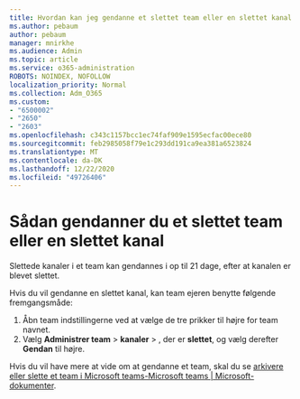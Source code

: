 ```yaml
---
title: Hvordan kan jeg gendanne et slettet team eller en slettet kanal
ms.author: pebaum
author: pebaum
manager: mnirkhe
ms.audience: Admin
ms.topic: article
ms.service: o365-administration
ROBOTS: NOINDEX, NOFOLLOW
localization_priority: Normal
ms.collection: Adm_O365
ms.custom:
- "6500002"
- "2650"
- "2603"
ms.openlocfilehash: c343c1157bcc1ec74faf909e1595ecfac00ece80
ms.sourcegitcommit: feb2985058f79e1c293dd191ca9ea381a6523824
ms.translationtype: MT
ms.contentlocale: da-DK
ms.lasthandoff: 12/22/2020
ms.locfileid: "49726406"
---
```

# <a name="how-to-restore-a-deleted-team-or-channel"></a>Sådan gendanner du et slettet team eller en slettet kanal

Slettede kanaler i et team kan gendannes i op til 21 dage, efter at kanalen er blevet slettet.

Hvis du vil gendanne en slettet kanal, kan team ejeren benytte følgende fremgangsmåde:

1. Åbn team indstillingerne ved at vælge de tre prikker til højre for team navnet.
2. Vælg **Administrer team**  >  **kanaler**  >  , der er **slettet**, og vælg derefter **Gendan** til højre.

Hvis du vil have mere at vide om at gendanne et team, skal du se [arkivere eller slette et team i Microsoft teams-Microsoft teams | Microsoft-dokumenter](https://docs.microsoft.com/microsoftteams/archive-or-delete-a-team#restore-a-deleted-team).
